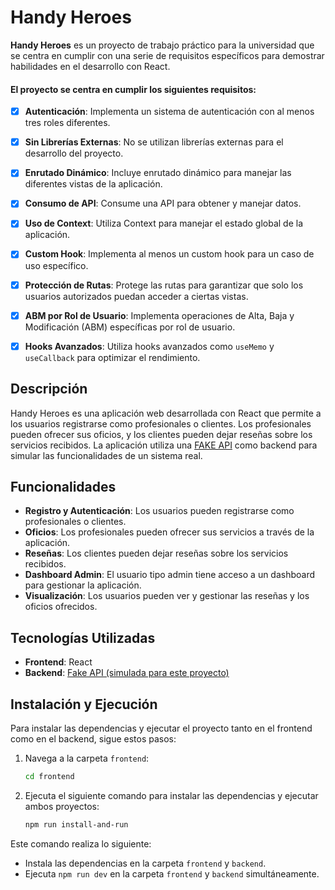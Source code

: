 

# Handy Heroes

**Handy Heroes** es un proyecto de trabajo práctico para la universidad que se centra en cumplir con una serie de requisitos específicos para demostrar habilidades en el desarrollo con React.

#### El proyecto se centra en cumplir los siguientes requisitos:

- [x] **Autenticación**: Implementa un sistema de autenticación con al menos tres roles diferentes.
- [x] **Sin Librerías Externas**: No se utilizan librerías externas para el desarrollo del proyecto.
- [x] **Enrutado Dinámico**: Incluye enrutado dinámico para manejar las diferentes vistas de la aplicación.
- [x] **Consumo de API**: Consume una API para obtener y manejar datos.
- [x] **Uso de Context**: Utiliza Context para manejar el estado global de la aplicación.
- [x] **Custom Hook**: Implementa al menos un custom hook para un caso de uso específico.
- [x] **Protección de Rutas**: Protege las rutas para garantizar que solo los usuarios autorizados puedan acceder a ciertas vistas.
- [x] **ABM por Rol de Usuario**: Implementa operaciones de Alta, Baja y Modificación (ABM) específicas por rol de usuario.
- [x] **Hooks Avanzados**: Utiliza hooks avanzados como `useMemo` y `useCallback` para optimizar el rendimiento.


## Descripción

Handy Heroes es una aplicación web desarrollada con React que permite a los usuarios registrarse como profesionales o clientes. Los profesionales pueden ofrecer sus oficios, y los clientes pueden dejar reseñas sobre los servicios recibidos. La aplicación utiliza una [FAKE API](https://github.com/robinhuy/fake-api-nodejs) como backend para simular las funcionalidades de un sistema real.

## Funcionalidades

- **Registro y Autenticación**: Los usuarios pueden registrarse como profesionales o clientes.
- **Oficios**: Los profesionales pueden ofrecer sus servicios a través de la aplicación.
- **Reseñas**: Los clientes pueden dejar reseñas sobre los servicios recibidos.
- **Dashboard Admin**: El usuario tipo admin tiene acceso a un dashboard para gestionar la aplicación.
- **Visualización**: Los usuarios pueden ver y gestionar las reseñas y los oficios ofrecidos.

## Tecnologías Utilizadas

- **Frontend**: React
- **Backend**: [Fake API (simulada para este proyecto)](https://github.com/robinhuy/fake-api-nodejs)

## Instalación y Ejecución

Para instalar las dependencias y ejecutar el proyecto tanto en el frontend como en el backend, sigue estos pasos:

1. Navega a la carpeta `frontend`:
    ```bash
    cd frontend
    ```

2. Ejecuta el siguiente comando para instalar las dependencias y ejecutar ambos proyectos:
    ```bash
    npm run install-and-run
    ```

Este comando realiza lo siguiente:
- Instala las dependencias en la carpeta `frontend` y `backend`.
- Ejecuta `npm run dev` en la carpeta `frontend` y `backend` simultáneamente.

